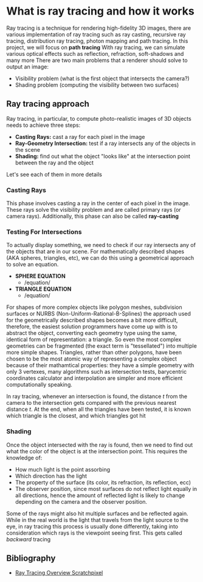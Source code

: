 # What is ray tracing and how it works

Ray tracing is a technique for rendering high-fidelity 3D images, there are various implementation of ray tracing such as ray casting, recursive ray tracing, distribution ray tracing, photon mapping and path tracing.
In this project, we will focus on **path tracing**
With ray tracing, we can simulate various optical effects such as reflection, refraction, soft-shadows and many more
There are two main problems that a renderer should solve to output an image:

- Visibility problem (what is the first object that intersects the camera?)
- Shading problem (computing the visibility between two surfaces)

## Ray tracing approach

Ray tracing, in particular, to compute photo-realistic images of 3D objects needs to achieve three steps:

- **Casting Rays:** cast a ray for each pixel in the image
- **Ray-Geometry Intersection:** test if a ray intersects any of the objects in the scene
- **Shading:** find out what the object "looks like" at the intersection point between the ray and the object

Let's see each of them in more details

### Casting Rays

This phase involves casting a ray in the center of each pixel in the image.
These rays solve the visibility problem and are called primary rays (or camera rays). Additionally, this phase can also be called **ray-casting**

### Testing For Intersections

To actually display something, we need to check if our ray intersects any of the objects that are in our scene. 
For mathematically described shapes (AKA spheres, triangles, etc), we can do this using a geometrical approach to solve an equation.
- **SPHERE EQUATION**
  - /equation/
- **TRIANGLE EQUATION**
  - /equation/

For shapes of more complex objects like polygon meshes, subdivision surfaces or NURBS (Non-Uniform-Rational-B-Splines) the approach used for the geometrically described shapes becomes a bit more difficult, therefore, the easiest solution programmers have come up with is to abstract the object, converting each geometry type using the same, identical form of representation: a triangle. So even the most complex geometries can be fragmented (the exact term is "tessellated") into multiple more simple shapes.
Triangles, rather than other polygons, have been chosen to be the most atomic way of representing a complex object because of their mathamtical properties: they have a simple geometry with only 3 vertexes, many algorithms such as intersection tests, barycentric coordinates calculator and interpolation are simpler and more efficient computationally speaking. <br>

In ray tracing, whenever an intersection is found, the distance *t* from the camera to the intersection gets compared with the previous nearest distance *t*. At the end, when all the triangles have been tested, it is known which triangle is the closest, and which triangles got hit

### Shading

Once the object intersected with the ray is found, then we need to find out what the color of the object is at the intersection point. This requires the knowledge of:
- How much light is the point assorbing
- Which direction has the light 
- The property of the surface (its color, its refraction, its reflection, ecc)
- The observer position, since most surfaces do not reflect light equally in all directions, hence the amount of reflected light is likely to change depending on the camera and the observer position.

Some of the rays might also hit multiple surfaces and be reflected again.
While in the real world is the light that travels from the light source to the eye, in ray tracing this process is usually done differently, taking into consideration which rays is the viewpoint seeing first. This gets called *backward* tracing




## Bibliography

- [Ray Tracing Overview Scratchpixel](https://www.scratchapixel.com/lessons/3d-basic-rendering/ray-tracing-overview/ray-tracing-rendering-technique-overview.html)